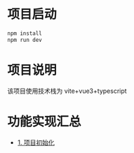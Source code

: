 
# 项目启动
```bash
npm install
npm run dev
```
# 项目说明
该项目使用技术栈为 vite+vue3+typescript

# 功能实现汇总
- [1. 项目初始化](https://blog.csdn.net/qq_39652397/article/details/123524130)
